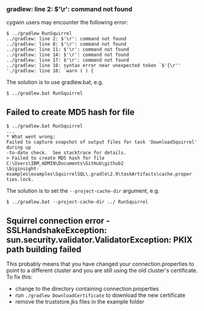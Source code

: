 ### gradlew: line 2: $'\r': command not found

cygwin users may encounter the following error:

```
$ ../gradlew RunSquirrel
../gradlew: line 2: $'\r': command not found
../gradlew: line 8: $'\r': command not found
../gradlew: line 11: $'\r': command not found
../gradlew: line 14: $'\r': command not found
../gradlew: line 17: $'\r': command not found
../gradlew: line 18: syntax error near unexpected token `$'{\r''
'./gradlew: line 18: `warn ( ) {
```

The solution is to use gradlew.bat, e.g.

```
$ ../gradlew.bat RunSquirrel
```

## Failed to create MD5 hash for file

```
$ ../gradlew.bat RunSquirrel
...
* What went wrong:
Failed to capture snapshot of output files for task 'DownloadSquirrel' during up
-to-date check.  See stacktrace for details.
> Failed to create MD5 hash for file C:\Users\IBM_ADMIN\Documents\GitHub\github2
\biginsight-examples\examples\SquirrelSQL\.gradle\2.9\taskArtifacts\cache.proper
ties.lock.
```
The solution is to set the `--project-cache-dir` argument, e.g.

```
$ ../gradlew.bat --project-cache-dir ../ RunSquirrel
```

## Squirrel connection error - SSLHandshakeException: sun.security.validator.ValidatorException: PKIX path building failed

This probably means that you have changed your connection.properties to point to a different cluster and you are still using the old cluster's certificate.  To fix this:

- change to the directory containing connection.properties
- run `./gradlew DownloadCertificate` to download the new certificate
- remove the truststore.jks files in the example folder
